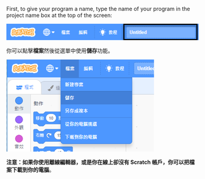 First, to give your program a name, type the name of your program in the project name box at the top of the screen:

![截圖](images/name-annotated.png)

你可以點擊**檔案**然後從選單中使用**儲存**功能。

![Selecting 'Save now' in the 'File' menu.](images/save.png)

**注意：**如果你使用離線編輯器，或是你在線上卻沒有 Scratch 帳戶，你可以把檔案**下載到你的電腦**。